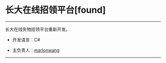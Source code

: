 # 长大在线招领平台[found] #

----------
长大在线失物招领平台重新开发。

- 开发语言：C#

- 主负责人：[marlonwang](https://github.com/marlonwang)



----------
